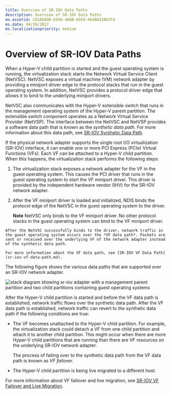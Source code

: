 ```yaml
---
title: Overview of SR-IOV Data Paths
description: Overview of SR-IOV Data Paths
ms.assetid: C82AEB00-E699-40AB-85E8-064B841B83F4
ms.date: 04/20/2017
ms.localizationpriority: medium
---
```


# Overview of SR-IOV Data Paths


When a Hyper-V child partition is started and the guest operating system is running, the virtualization stack starts the Network Virtual Service Client (NetVSC). NetVSC exposes a virtual machine (VM) network adapter by providing a miniport driver edge to the protocol stacks that run in the guest operating system. In addition, NetVSC provides a protocol driver edge that allows it to bind to the underlying miniport drivers.

NetVSC also communicates with the Hyper-V extensible switch that runs in the management operating system of the Hyper-V parent partition. The extensible switch component operates as a Network Virtual Service Provider (NetVSP). The interface between the NetVSC and NetVSP provides a software data path that is known as the *synthetic data path*. For more information about this data path, see [SR-IOV Synthetic Data Path](sr-iov-synthetic-data-path.md).

If the physical network adapter supports the single root I/O virtualization (SR-IOV) interface, it can enable one or more PCI Express (PCIe) Virtual Functions (VFs). Each VF can be attached to a Hyper-V child partition. When this happens, the virtualization stack performs the following steps:

1.  The virtualization stack exposes a network adapter for the VF in the guest operating system. This causes the PCI driver that runs in the guest operating system to start the VF miniport driver. This driver is provided by the independent hardware vendor (IHV) for the SR-IOV network adapter.

2.  After the VF miniport driver is loaded and initialized, NDIS binds the protocol edge of the NetVSC in the guest operating system to the driver.

    **Note**  NetVSC only binds to the VF miniport driver. No other protocol stacks in the guest operating system can bind to the VF miniport driver.



~~~
After the NetVSC successfully binds to the driver, network traffic in the guest operating system occurs over the *VF data path*. Packets are sent or received over the underlying VF of the network adapter instead of the synthetic data path.

For more information about the VF data path, see [SR-IOV VF Data Path](sr-iov-vf-data-path.md).
~~~

The following figure shows the various data paths that are supported over an SR-IOV network adapter.

![stack diagram showing sr-iov adapter with a management parent partition and two child partitions containing guest operating systems](images/sriovdatapaths.png)

After the Hyper-V child partition is started and before the VF data path is established, network traffic flows over the synthetic data path. After the VF data path is established, network traffic can revert to the synthetic data path if the following conditions are true:

-   The VF becomes unattached to the Hyper-V child partition. For example, the virtualization stack could detach a VF from one child partition and attach it to another child partition. This might occur when there are more Hyper-V child partitions that are running than there are VF resources on the underlying SR-IOV network adapter.

    The process of failing over to the synthetic data path from the VF data path is known as *VF failover*.

-   The Hyper-V child partition is being live migrated to a different host.

For more information about VF failover and live migration, see [SR-IOV VF Failover and Live Migration](sr-iov-vf-failover-and-live-migration-support.md).









